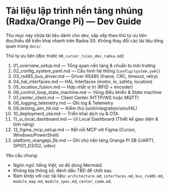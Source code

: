 # Tài liệu lập trình nền tảng nhúng (Radxa/Orange Pi) — Dev Guide

Thư mục này chứa tài liệu dành cho dev, sắp xếp theo thứ tự ưu tiên đọc/hiểu để triển khai nhanh trên Radxa S0. Không thay đổi các tài liệu tổng quan trong `docs/`.

Thứ tự ưu tiên (đọc trước `00_cursor_rules_dev_radxa.md`):
1. 01_overview_setup.md — Tổng quan nền tảng & chuẩn bị môi trường
2. 02_config_system_yaml.md — Cấu hình hệ thống (`config/system.yaml`)
3. 03_rs485_bus_driver.md — Driver RS485 (frame, CRC, timeout, retry)
4. 04_hal_interfaces.md — HAL Interfaces (motor, io, safety, location)
5. 05_location_fusion.md — Hợp nhất vị trí (RFID + encoder)
6. 06_control_loop_state_machine.md — Vòng điều khiển & State machine
7. 07_center_client.md — Client Center (HTTP/WS hoặc MQTT)
8. 08_logging_telemetry.md — Ghi log & Telemetry
9. 09_testing_sim_hil.md — Kiểm thử (unit/integration/sim/HIL)
10. 10_deployment_ota.md — Triển khai dịch vụ & OTA
11. 11_ui_local_dashboard.md — UI Local Dashboard (Thiết kế giao diện & tính năng)
12. 12_figma_mcp_setup.md — Kết nối MCP với Figma (Cursor, Windows/PowerShell)
13. platform_orangepi_5b.md — Ghi chú nền tảng Orange Pi 5B (UART1, GPIO1_D3/D2, udev)

Yêu cầu chung:
- Ngôn ngữ: tiếng Việt; sơ đồ dùng Mermaid.
- Không bịa thông số; đánh dấu TBD để chốt sau.
- Bám khớp với các tài liệu: `architecture.md`, `interfaces.md`, `bus_rs485.md`, `module_map.md`, `module_spec.md`, `center_comm.md`.
